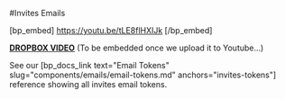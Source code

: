 #Invites Emails

[bp_embed] https://youtu.be/tLE8flHXIJk [/bp_embed]

[**DROPBOX VIDEO**](https://www.dropbox.com/s/8fvz7i5q66ifvp5/buddyboss-platform-invites-emails.mp4?raw=1)
(To be embedded once we upload it to Youtube...)

See our [bp_docs_link text="Email Tokens" slug="components/emails/email-tokens.md" anchors="invites-tokens"] reference showing all invites email tokens.